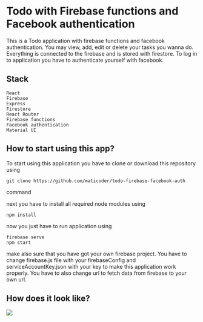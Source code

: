 # Todo with Firebase functions and Facebook authentication

This is a Todo application with firebase functions and facebook authentication. You may view, add, edit or delete your tasks you wanna do. Everything is connected to the firebase and is stored with firestore. To log in to application you have to authenticate yourself with facebook.

## Stack

```
React
Firebase
Express
Firestore
React Router
Firebase functions
Facebook authentication
Material UI
```

## How to start using this app?

To start using this application you have to clone or download this repository using

```
git clone https://github.com/maticoder/todo-firebase-facebook-auth
```

command

next you have to install all required node modules using

```
npm install
```

now you just have to run application using

```
firebase serve
npm start
```

make also sure that you have got your own firebase project. You have to change firebase.js file with your firebaseConfig and serviceAccountKey.json with your key to make this application work properly. You have to also change url to fetch data from firebase to your own url.

## How does it look like?

![](https://github.com/maticoder/todo-firebase-facebook-auth/blob/master/how.gif)
